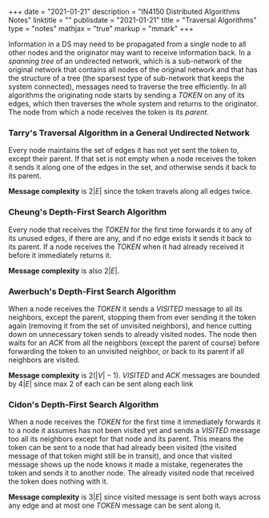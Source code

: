+++
date = "2021-01-21"
description = "IN4150 Distributed Algorithms Notes"
linktitle = ""
publisdate = "2021-01-21"
title = "Traversal Algorithms"
type = "notes"
mathjax = "true"
markup = "mmark"
+++

Information in a DS may need to be propagated from a single node to all other nodes and the originator may want to receive information back. In a _spanning tree_ of an undirected network, which is a sub-network of the original network that contains all nodes of the original network and that has the structure of a tree (the sparsest type of sub-network that keeps the system connected), messages need to traverse the tree efficiently. In all algorithms the originating node starts by sending a _TOKEN_ on any of its edges, which then traverses the whole system and returns to the originator. The node from which a node receives the token is its _parent_.

### Tarry's Traversal Algorithm in a General Undirected Network

Every node maintains the set of edges it has not yet sent the token to, except their parent. If that set is not empty when a node receives the token it sends it along one of the edges in the set, and otherwise sends it back to its parent.

**Message complexity** is $2|E|$ since the token travels along all edges twice.

### Cheung's Depth-First Search Algorithm

Every node that receives the _TOKEN_ for the first time forwards it to any of its unused edges, if there are any, and if no edge exists it sends it back to its parent. If a node receives the _TOKEN_ when it had already received it before it immediately returns it.

**Message complexity** is also $2|E|$.

### Awerbuch's Depth-First Search Algorithm

When a node receives the _TOKEN_ it sends a _VISITED_ message to all its neighbors, except the parent, stopping them from ever sending it the token again (removing it from the set of unvisited neighbors), and hence cutting down on unnecessary token sends to already visited nodes. The node then waits for an _ACK_ from all the neighbors (except the parent of course) before forwarding the token to an unvisited neighbor, or back to its parent if all neighbors are visited.

**Message complexity** is $2(|V|-1)$. _VISITED_ and _ACK_ messages are bounded by $4|E|$ since max 2 of each can be sent along each link

### Cidon's Depth-First Search Algorithm

When a node receives the _TOKEN_ for the first time it immediately forwards it to a node it assumes has not been visited yet and sends a _VISITED_ message too all its neighbors except for that node and its parent. This means the token can be sent to a node that had already been visited (the visited message of that token might still be in transit), and once that visited message shows up the node knows it made a mistake, regenerates the token and sends it to another node. The already visited node that received the token does nothing with it.

**Message complexity** is $3|E|$ since visited message is sent both ways across any edge and at most one _TOKEN_ message can be sent along it.
